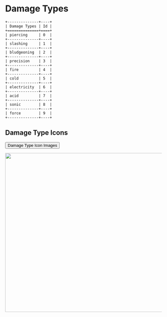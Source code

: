 # Damage Types

```eval_rst
+--------------+----+
| Damage Types | Id |
+==============+====+
| piercing     | 0  |
+--------------+----+
| slashing     | 1  |
+--------------+----+
| bludgeoning  | 2  |
+--------------+----+
| precision    | 3  |
+--------------+----+
| fire         | 4  |
+--------------+----+
| cold         | 5  |
+--------------+----+
| electricity  | 6  |
+--------------+----+
| acid         | 7  |
+--------------+----+
| sonic        | 8  |
+--------------+----+
| force        | 9  |
+--------------+----+
```

## Damage Type Icons

<button class="accordion">Damage Type Icon Images</button>
<div class="panel">
    <img src="https://raw.githubusercontent.com/jghibiki/Byt-le-Royale-2017-2018/master/game/visualizer/assets/damage_type_icons.png?token=AGO_amlBvUx5Q6TAHM6kH3qjauj0FiuIks5aWp4OwA%3D%3D" style="image-rendering: pixelated; width: 512px;"/>
</div>
<br>

